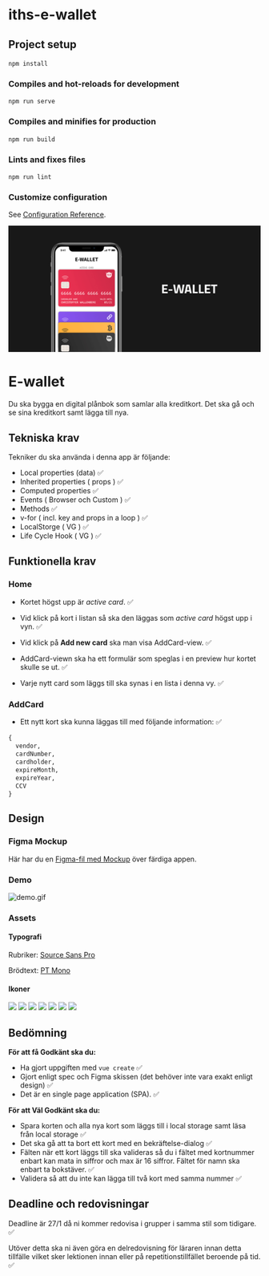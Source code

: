 # iths-e-wallet

## Project setup

```
npm install
```

### Compiles and hot-reloads for development

```
npm run serve
```

### Compiles and minifies for production

```
npm run build
```

### Lints and fixes files

```
npm run lint
```

### Customize configuration

See [Configuration Reference](https://cli.vuejs.org/config/).

![E-Wallet](poster.png)

# E-wallet

Du ska bygga en digital plånbok som samlar alla kreditkort. Det ska gå och se sina kreditkort samt lägga till nya.

## Tekniska krav

Tekniker du ska använda i denna app är följande:

-   Local properties (data) ✅
-   Inherited properties ( props ) ✅
-   Computed properties ✅
-   Events ( Browser och Custom ) ✅
-   Methods ✅
-   v-for ( incl. key and props in a loop ) ✅
-   LocalStorge ( VG ) ✅
-   Life Cycle Hook ( VG ) ✅

## Funktionella krav

### Home

-   Kortet högst upp är _active card_. ✅

-   Vid klick på kort i listan så ska den läggas som _active card_ högst upp i vyn. ✅

-   Vid klick på **Add new card** ska man visa AddCard-view. ✅

-   AddCard-viewn ska ha ett formulär som speglas i en preview hur kortet skulle se ut. ✅

-   Varje nytt card som läggs till ska synas i en lista i denna vy. ✅

### AddCard

-   Ett nytt kort ska kunna läggas till med följande information: ✅

```
{
  vendor,
  cardNumber,
  cardholder,
  expireMonth,
  expireYear,
  CCV
}
```

## Design

### Figma Mockup

Här har du en [Figma-fil med Mockup](./mockup.fig) över färdiga appen.

### Demo

![demo.gif](demo.gif)

### Assets

#### Typografi

Rubriker: [Source Sans Pro](https://fonts.google.com/specimen/Source+Sans+Pro?query=source+sans)

Brödtext: [PT Mono](https://fonts.google.com/specimen/PT+Mono?query=PT+Mono)

#### Ikoner

![](./assets/bitcoin.svg)
![](./assets/blockchain.svg)
![](./assets/evil.svg)
![](./assets/ninja.svg)
![](./assets/chip.svg)
![](./assets/wifi.svg)
![](./assets/wifi_white.svg)

## Bedömning

**För att få Godkänt ska du:**

-   Ha gjort uppgiften med `vue create` ✅
-   Gjort enligt spec och Figma skissen (det behöver inte vara exakt enligt design) ✅
-   Det är en single page application (SPA). ✅

**För att Väl Godkänt ska du:**

-   Spara korten och alla nya kort som läggs till i local storage samt läsa från local storage ✅
-   Det ska gå att ta bort ett kort med en bekräftelse-dialog ✅
-   Fälten när ett kort läggs till ska valideras så du i fältet med kortnummer enbart kan mata in siffror och max är 16 siffror. Fältet för namn ska enbart ta bokstäver. ✅
-   Validera så att du inte kan lägga till två kort med samma nummer ✅

## Deadline och redovisningar

Deadline är 27/1 då ni kommer redovisa i grupper i samma stil som tidigare. ✅

Utöver detta ska ni även göra en delredovisning för läraren innan detta tillfälle vilket sker lektionen innan eller på repetitionstillfället beroende på tid. ✅
